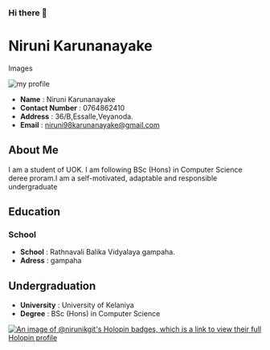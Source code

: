 ### Hi there 👋


# Niruni Karunanayake
Images

![my profile](https://avatars.githubusercontent.com/u/119796973?v=4)


* **Name** : Niruni Karunanayake
* **Contact Number** : 0764862410
* **Address** : 36/B,Essalle,Veyanoda.
* **Email** : niruni98karunanayake@gmail.com


## About Me

I am a student of UOK. I am following BSc (Hons) in Computer Science deree proram.I am a self-motivated, adaptable and responsible undergraduate


## Education

### School

* **School** : Rathnavali Balika Vidyalaya gampaha.
* **Adress** : gampaha

## Undergraduation

* **University** : University of Kelaniya
* **Degree** : BSc (Hons) in Computer Science


[![An image of @nirunikgit's Holopin badges, which is a link to view their full Holopin profile](https://holopin.me/nirunikgit)](https://holopin.io/@nirunikgit)


<!--
**nirunikgit/nirunikgit** is a ✨ _special_ ✨ repository because its `README.md` (this file) appears on your GitHub profile.

Here are some ideas to get you started:

- 🔭 I’m currently working on ...
- 🌱 I’m currently learning ...
- 👯 I’m looking to collaborate on ...
- 🤔 I’m looking for help with ...
- 💬 Ask me about ...
- 📫 How to reach me: ...
- 😄 Pronouns: ...
- ⚡ Fun fact: ...
-->
